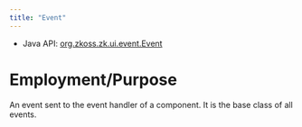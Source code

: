 ```yaml
---
title: "Event"
---
```


- Java API: [org.zkoss.zk.ui.event.Event](https://www.zkoss.org/javadoc/latest/zk/org/zkoss/zk/ui/event/Event.html)

# Employment/Purpose

An event sent to the event handler of a component. It is the base class of all events.



